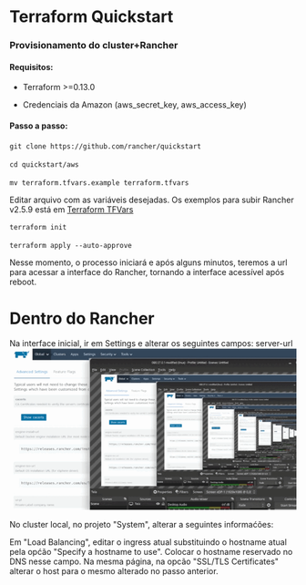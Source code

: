 # Terraform Quickstart

### Provisionamento do cluster+Rancher
#### Requisitos:
- Terraform >=0.13.0

- Credenciais da Amazon (aws_secret_key, aws_access_key)

#### Passo a passo:

```
git clone https://github.com/rancher/quickstart

cd quickstart/aws

mv terraform.tfvars.example terraform.tfvars
```

Editar arquivo com as variáveis desejadas. Os exemplos para subir Rancher v2.5.9 está em [Terraform TFVars](https://github.com/gbrlins/terraform-rancher-quickstart/blob/main/terraform.tfvars)

```
terraform init

terraform apply --auto-approve
```

Nesse momento, o processo iniciará e após alguns minutos, teremos a url para acessar a interface do Rancher, tornando a interface acessível após reboot.

# Dentro do Rancher

Na interface inicial, ir em Settings e alterar os seguintes campos:
server-url
![alt text](https://github.com/gbrlins/terraform-rancher-quickstart/blob/main/images/step-1.gif)


No cluster local, no projeto "System", alterar a seguintes informaćões:

Em "Load Balancing", editar o ingress atual substituindo o hostname atual pela općão "Specify a hostname to use". 
Colocar o hostname reservado no DNS nesse campo.
Na mesma página, na opcão "SSL/TLS Certificates" alterar o host para o mesmo alterado no passo anterior.
